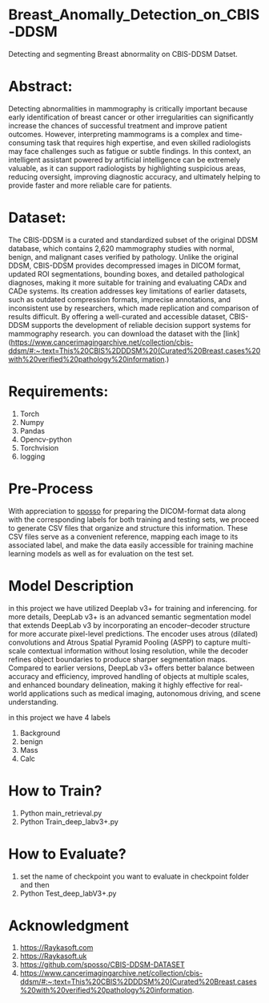 # Breast_Anomally_Detection_on_CBIS-DDSM
Detecting and segmenting Breast abnormality on CBIS-DDSM Datset.


# Abstract:

Detecting abnormalities in mammography is critically important because early identification of breast cancer or other irregularities can significantly increase the chances of successful treatment and improve patient outcomes. However, interpreting mammograms is a complex and time-consuming task that requires high expertise, and even skilled radiologists may face challenges such as fatigue or subtle findings. In this context, an intelligent assistant powered by artificial intelligence can be extremely valuable, as it can support radiologists by highlighting suspicious areas, reducing oversight, improving diagnostic accuracy, and ultimately helping to provide faster and more reliable care for patients.

# Dataset:

The CBIS-DDSM is a curated and standardized subset of the original DDSM database, which contains 2,620 mammography studies with normal, benign, and malignant cases verified by pathology. Unlike the original DDSM, CBIS-DDSM provides decompressed images in DICOM format, updated ROI segmentations, bounding boxes, and detailed pathological diagnoses, making it more suitable for training and evaluating CADx and CADe systems. Its creation addresses key limitations of earlier datasets, such as outdated compression formats, imprecise annotations, and inconsistent use by researchers, which made replication and comparison of results difficult. By offering a well-curated and accessible dataset, CBIS-DDSM supports the development of reliable decision support systems for mammography research. you can download the dataset with the [link](https://www.cancerimagingarchive.net/collection/cbis-ddsm/#:~:text=This%20CBIS%2DDDSM%20(Curated%20Breast,cases%20with%20verified%20pathology%20information.) 

# Requirements:
1) Torch
2) Numpy
3) Pandas
4) Opencv-python
5) Torchvision
6) logging


# Pre-Process

With appreciation to [sposso](https://github.com/sposso/CBIS-DDSM-DATASET) for preparing the DICOM-format data along with the corresponding labels for both training and testing sets, we proceed to generate CSV files that organize and structure this information. These CSV files serve as a convenient reference, mapping each image to its associated label, and make the data easily accessible for training machine learning models as well as for evaluation on the test set.

# Model Description

in this project we have utilized Deeplab v3+ for training and inferencing. for more details, DeepLab v3+ is an advanced semantic segmentation model that extends DeepLab v3 by incorporating an encoder–decoder structure for more accurate pixel-level predictions. The encoder uses atrous (dilated) convolutions and Atrous Spatial Pyramid Pooling (ASPP) to capture multi-scale contextual information without losing resolution, while the decoder refines object boundaries to produce sharper segmentation maps. Compared to earlier versions, DeepLab v3+ offers better balance between accuracy and efficiency, improved handling of objects at multiple scales, and enhanced boundary delineation, making it highly effective for real-world applications such as medical imaging, autonomous driving, and scene understanding.

in this project we have 4 labels
1) Background
2) benign
3) Mass
4) Calc
   

# How to Train?
1) Python main_retrieval.py
2) Python Train_deep_labv3+.py

# How to Evaluate?

1) set the name of checkpoint you want to evaluate in checkpoint folder and then
2) Python Test_deep_labV3+.py


# Acknowledgment
1) https://Raykasoft.com
2) https://Raykasoft.uk
3) https://github.com/sposso/CBIS-DDSM-DATASET
4) https://www.cancerimagingarchive.net/collection/cbis-ddsm/#:~:text=This%20CBIS%2DDDSM%20(Curated%20Breast,cases%20with%20verified%20pathology%20information.







